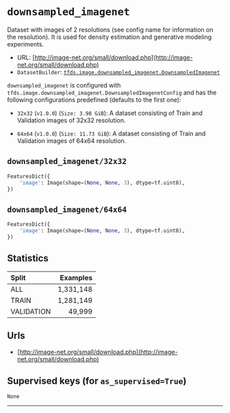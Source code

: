 <div itemscope itemtype="http://schema.org/Dataset">
  <div itemscope itemprop="includedInDataCatalog" itemtype="http://schema.org/DataCatalog">
    <meta itemprop="name" content="TensorFlow Datasets" />
  </div>
  <meta itemprop="name" content="downsampled_imagenet" />
  <meta itemprop="description" content="Dataset with images of 2 resolutions (see config name for information on the resolution).
It is used for density estimation and generative modeling experiments." />
  <meta itemprop="url" content="https://www.tensorflow.org/datasets/catalog/downsampled_imagenet" />
  <meta itemprop="sameAs" content="http://image-net.org/small/download.php" />
</div>

# `downsampled_imagenet`

Dataset with images of 2 resolutions (see config name for information on the
resolution). It is used for density estimation and generative modeling
experiments.

*   URL:
    [http://image-net.org/small/download.php](http://image-net.org/small/download.php)
*   `DatasetBuilder`:
    [`tfds.image.downsampled_imagenet.DownsampledImagenet`](https://github.com/tensorflow/datasets/tree/master/tensorflow_datasets/image/downsampled_imagenet.py)

`downsampled_imagenet` is configured with
`tfds.image.downsampled_imagenet.DownsampledImagenetConfig` and has the
following configurations predefined (defaults to the first one):

*   `32x32` (`v1.0.0`) (`Size: 3.98 GiB`): A dataset consisting of Train and
    Validation images of 32x32 resolution.

*   `64x64` (`v1.0.0`) (`Size: 11.73 GiB`): A dataset consisting of Train and
    Validation images of 64x64 resolution.

## `downsampled_imagenet/32x32`

```python
FeaturesDict({
    'image': Image(shape=(None, None, 3), dtype=tf.uint8),
})
```

## `downsampled_imagenet/64x64`

```python
FeaturesDict({
    'image': Image(shape=(None, None, 3), dtype=tf.uint8),
})
```

## Statistics

Split      | Examples
:--------- | --------:
ALL        | 1,331,148
TRAIN      | 1,281,149
VALIDATION | 49,999

## Urls

*   [http://image-net.org/small/download.php](http://image-net.org/small/download.php)

## Supervised keys (for `as_supervised=True`)

`None`

--------------------------------------------------------------------------------
